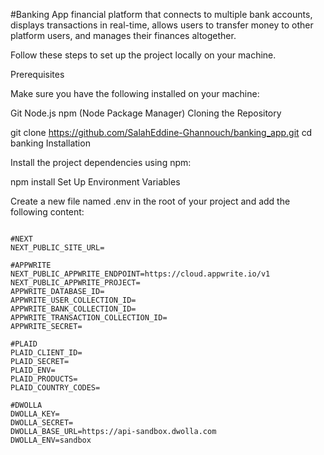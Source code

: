 #Banking App
financial platform that connects to multiple bank accounts, displays transactions in real-time, allows users to transfer money to other platform users, and manages their finances altogether.

Follow these steps to set up the project locally on your machine.

Prerequisites

Make sure you have the following installed on your machine:

Git
Node.js
npm (Node Package Manager)
Cloning the Repository

git clone https://github.com/SalahEddine-Ghannouch/banking_app.git
cd banking
Installation

Install the project dependencies using npm:

npm install
Set Up Environment Variables

Create a new file named .env in the root of your project and add the following content:


<code>
#NEXT
NEXT_PUBLIC_SITE_URL=
</code>
<code>
#APPWRITE
NEXT_PUBLIC_APPWRITE_ENDPOINT=https://cloud.appwrite.io/v1
NEXT_PUBLIC_APPWRITE_PROJECT=
APPWRITE_DATABASE_ID=
APPWRITE_USER_COLLECTION_ID=
APPWRITE_BANK_COLLECTION_ID=
APPWRITE_TRANSACTION_COLLECTION_ID=
APPWRITE_SECRET=
</code>
<code>
#PLAID
PLAID_CLIENT_ID=
PLAID_SECRET=
PLAID_ENV=
PLAID_PRODUCTS=
PLAID_COUNTRY_CODES=
</code>
<code>
#DWOLLA
DWOLLA_KEY=
DWOLLA_SECRET=
DWOLLA_BASE_URL=https://api-sandbox.dwolla.com
DWOLLA_ENV=sandbox</code>

